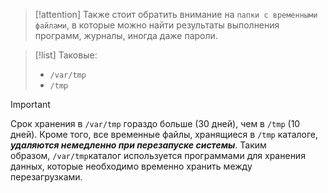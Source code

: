 
> [!attention] 
> Также стоит обратить внимание на `папки с временными файлами`, в которые можно найти результаты выполнения программ, журналы, иногда даже пароли.

> [!list] 
> Таковые:
> - `/var/tmp`
> - `/tmp`

> [!important] 
> Срок хранения в `/var/tmp` гораздо больше (30 дней), чем в `/tmp` (10 дней).
> Кроме того, все временные файлы, хранящиеся в `/tmp` каталоге, ***удаляются немедленно при перезапуске системы***. Таким образом, `/var/tmp`каталог используется программами для хранения данных, которые необходимо временно хранить между перезагрузками.


